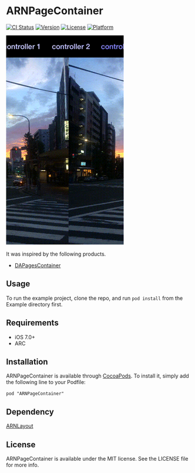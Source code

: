 # ARNPageContainer

[![CI Status](http://img.shields.io/travis/xxxAIRINxxx/ARNPageContainer.svg?style=flat)](https://travis-ci.org/xxxAIRINxxx/ARNPageContainer)
[![Version](https://img.shields.io/cocoapods/v/ARNPageContainer.svg?style=flat)](http://cocoadocs.org/docsets/ARNPageContainer)
[![License](https://img.shields.io/cocoapods/l/ARNPageContainer.svg?style=flat)](http://cocoadocs.org/docsets/ARNPageContainer)
[![Platform](https://img.shields.io/cocoapods/p/ARNPageContainer.svg?style=flat)](http://cocoadocs.org/docsets/ARNPageContainer)

![capture](capture.gif "capture")

It was inspired by the following products.

* [DAPagesContainer](https://github.com/daria-kopaliani/DAPagesContainer)

## Usage

To run the example project, clone the repo, and run `pod install` from the Example directory first.

## Requirements

* iOS 7.0+
* ARC

## Installation

ARNPageContainer is available through [CocoaPods](http://cocoapods.org). To install
it, simply add the following line to your Podfile:

    pod "ARNPageContainer"

## Dependency

[ARNLayout](https://github.com/xxxAIRINxxx/ARNLayout)

## License

ARNPageContainer is available under the MIT license. See the LICENSE file for more info.
